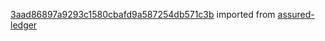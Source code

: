 [3aad86897a9293c1580cbafd9a587254db571c3b](https://github.com/insolar/assured-ledger/commit/3aad86897a9293c1580cbafd9a587254db571c3b) imported from [assured-ledger](https://github.com/insolar/assured-ledger)
